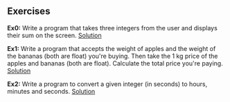 ## Exercises
**Ex0:** Write a program that takes three integers from the user and displays their sum on the screen. 
[Solution](https://github.com/melsener/cmpe150/tree/master/exercise_solutions/ex0.c)

**Ex1:**  Write a program that accepts the weight of apples and the weight of the bananas (both are float) you're buying. Then take the 1 kg price of the apples and bananas (both are float). Calculate the total price you're paying.
[Solution](https://github.com/melsener/cmpe150/tree/master/exercise_solutions/ex1.c)

**Ex2:** Write a program to convert a given integer (in seconds) to hours, minutes and seconds.
[Solution](https://github.com/melsener/cmpe150/tree/master/exercise_solutions/ex2.c)

